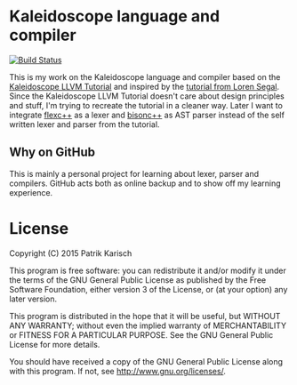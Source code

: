 Kaleidoscope language and compiler
==================================

[![Build Status](https://travis-ci.org/patkar/kaleidoscope.svg?branch=master)](https://travis-ci.org/patkar/kaleidoscope)

This is my work on the Kaleidoscope language and compiler based on the
[Kaleidoscope LLVM Tutorial](http://llvm.org/docs/tutorial/LangImpl1.html) and inspired by the
[tutorial from Loren Segal](http://gnuu.org/2009/09/18/writing-your-own-toy-compiler/). Since the Kaleidoscope LLVM
Tutorial doesn't care about design principles and stuff, I'm trying to recreate the tutorial in a cleaner way. Later
I want to integrate [flexc++](http://flexcpp.sourceforge.net) as a lexer and [bisonc++](http://bisoncpp.sourceforge.net/)
as AST parser instead of the self written lexer and parser from the tutorial.

Why on GitHub
-------------

This is mainly a personal project for learning about lexer, parser and compilers. GitHub acts both as online backup and
to show off my learning experience.

License
=======

Copyright (C) 2015 Patrik Karisch

This program is free software: you can redistribute it and/or modify
it under the terms of the GNU General Public License as published by
the Free Software Foundation, either version 3 of the License, or
(at your option) any later version.

This program is distributed in the hope that it will be useful,
but WITHOUT ANY WARRANTY; without even the implied warranty of
MERCHANTABILITY or FITNESS FOR A PARTICULAR PURPOSE.  See the
GNU General Public License for more details.

You should have received a copy of the GNU General Public License
along with this program. If not, see http://www.gnu.org/licenses/.
